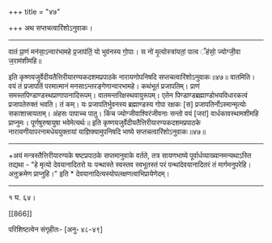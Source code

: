 +++
title = "४७"

+++
अथ सप्तचत्वारिंशोऽनुवाकः।
________________________

वातं प्रा॒णं मन॑सा॒ऽन्वार॑भामहे प्र॒जाप॑तिं॒ यो
भुव॑नस्य गो॒पाः। स नो॑ मृ॒त्योस्त्रा॑यतां॒
पात्व ँह॑सो॒ ज्योग्जी॒वा ज॒राम॑शीमहि॥

इति कृष्णयजुर्वेदीयतैत्तिरीयारण्यकदशमप्रपाठके नारायणोपनिषदि
सप्तचत्वारिंशोऽनुवाकः॥४७॥
वातमिति। वयं तं प्रजापतिं परमात्मानं मनसाऽन्तरङ्गेणान्वारभामहे। कथंभूतं प्रजापतिम्। प्राणं समस्तपिण्डाण्डस्थप्राणापानादिरूपम्। वातमन्तरिक्षस्थवायुरूपम्। एतेन पिण्डाण्डब्रह्माण्डोभयविधारकत्वं प्रजापतेरुक्तं भवति। तं कम्। यः प्रजापतिर्भुवनस्य ब्रह्माण्डस्य गोपा रक्षकः [स] प्रजापतिर्नोऽस्मान्मृत्योः सकाशात्त्रायताम्। अंहसः पापाच्च पातु। किंच ज्योग्जीवाश्विरंजीवनाः सन्तो वयं [जरां] वार्धकावस्थामशीमहि प्राप्नुमः। पूर्णषुरुषायुषा भवेमेत्यर्थः॥
इति कृष्णयजुर्वेदीयतैत्तिरीयारण्यकदशमप्रपाठके नारायणीयापरनामधेययुक्तायां
याज्ञिक्यामुपनिषदि भाष्ये सप्तचत्वारिंशोऽनुवाकः॥४७॥
________________________
+अयं मन्त्रस्तैत्तिरीयारण्यके षष्टप्रपाठके सप्तमानुवाके वर्तते, तत्र सायणभाष्ये पूर्वार्धव्याख्यानमन्यथाऽस्ति तद्यथा - "हे मृत्यो देवयानादितरो यः पन्थास्ते स्वस्तव स्वभूतस्तं परं पन्थांदेवयानादितरं तं मार्गमनुपरेहि। अऩुक्रमेण प्राप्नुहि।" इति * देवयानादित्यस्योपलक्षणत्वाभिप्रायेणेदम्।
________________________
१ घ. ६४।

[[866]]

परिशिष्टत्वेन संगृहीतः- [अनु॰ ४८-४९]
